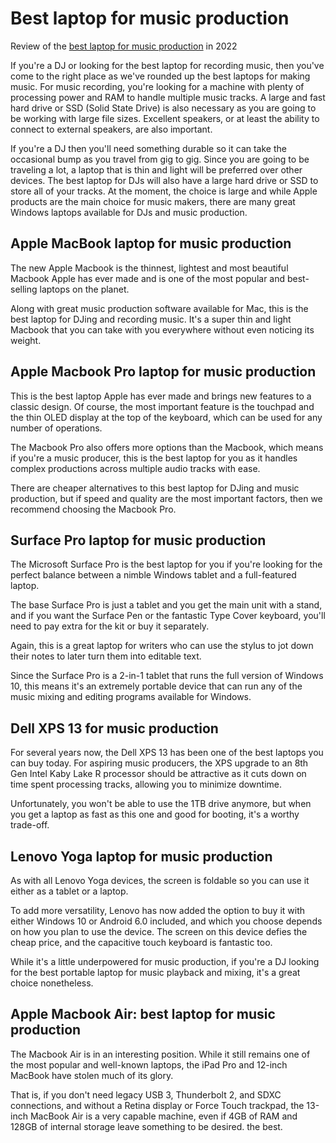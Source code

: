 # Best laptop for music production
Review of the <a href="https://qualified.one/blog/video_production/best-laptop-for-music-production/">best laptop for music production</a> in 2022

If you're a DJ or looking for the best laptop for recording music, then you've come to the right place as we've rounded up the best laptops for making music. For music recording, you're looking for a machine with plenty of processing power and RAM to handle multiple music tracks. A large and fast hard drive or SSD (Solid State Drive) is also necessary as you are going to be working with large file sizes. Excellent speakers, or at least the ability to connect to external speakers, are also important.

If you're a DJ then you'll need something durable so it can take the occasional bump as you travel from gig to gig. Since you are going to be traveling a lot, a laptop that is thin and light will be preferred over other devices. The best laptop for DJs will also have a large hard drive or SSD to store all of your tracks. At the moment, the choice is large and while Apple products are the main choice for music makers, there are many great Windows laptops available for DJs and music production.

## Apple MacBook laptop for music production

The new Apple Macbook is the thinnest, lightest and most beautiful Macbook Apple has ever made and is one of the most popular and best-selling laptops on the planet.

Along with great music production software available for Mac, this is the best laptop for DJing and recording music. It's a super thin and light Macbook that you can take with you everywhere without even noticing its weight.

## Apple Macbook Pro laptop for music production

This is the best laptop Apple has ever made and brings new features to a classic design. Of course, the most important feature is the touchpad and the thin OLED display at the top of the keyboard, which can be used for any number of operations.

The Macbook Pro also offers more options than the Macbook, which means if you're a music producer, this is the best laptop for you as it handles complex productions across multiple audio tracks with ease.

There are cheaper alternatives to this best laptop for DJing and music production, but if speed and quality are the most important factors, then we recommend choosing the Macbook Pro.

## Surface Pro laptop for music production

The Microsoft Surface Pro is the best laptop for you if you're looking for the perfect balance between a nimble Windows tablet and a full-featured laptop.

The base Surface Pro is just a tablet and you get the main unit with a stand, and if you want the Surface Pen or the fantastic Type Cover keyboard, you'll need to pay extra for the kit or buy it separately.

Again, this is a great laptop for writers who can use the stylus to jot down their notes to later turn them into editable text.

Since the Surface Pro is a 2-in-1 tablet that runs the full version of Windows 10, this means it's an extremely portable device that can run any of the music mixing and editing programs available for Windows.

## Dell XPS 13 for music production

For several years now, the Dell XPS 13 has been one of the best laptops you can buy today. For aspiring music producers, the XPS upgrade to an 8th Gen Intel Kaby Lake R processor should be attractive as it cuts down on time spent processing tracks, allowing you to minimize downtime.

Unfortunately, you won't be able to use the 1TB drive anymore, but when you get a laptop as fast as this one and good for booting, it's a worthy trade-off.

## Lenovo Yoga laptop for music production

As with all Lenovo Yoga devices, the screen is foldable so you can use it either as a tablet or a laptop.

To add more versatility, Lenovo has now added the option to buy it with either Windows 10 or Android 6.0 included, and which you choose depends on how you plan to use the device. The screen on this device defies the cheap price, and the capacitive touch keyboard is fantastic too.

While it's a little underpowered for music production, if you're a DJ looking for the best portable laptop for music playback and mixing, it's a great choice nonetheless.

##  Apple Macbook Air: best laptop for music production

The Macbook Air is in an interesting position. While it still remains one of the most popular and well-known laptops, the iPad Pro and 12-inch MacBook have stolen much of its glory.

That is, if you don't need legacy USB 3, Thunderbolt 2, and SDXC connections, and without a Retina display or Force Touch trackpad, the 13-inch MacBook Air is a very capable machine, even if 4GB of RAM and 128GB of internal storage leave something to be desired. the best.
